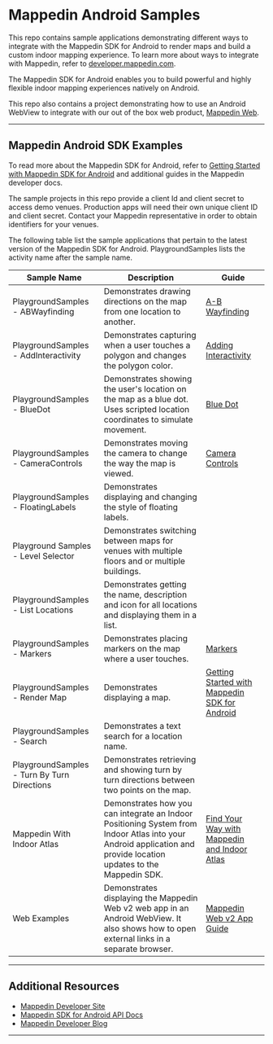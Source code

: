 # Mappedin Android Samples

This repo contains sample applications demonstrating different ways to integrate with the Mappedin SDK for Android to render maps and build a custom indoor mapping experience. To learn more about ways to integrate with Mappedin, refer to [developer.mappedin.com](https://developer.mappedin.com/).

The Mappedin SDK for Android enables you to build powerful and highly flexible indoor mapping experiences natively on Android.

This repo also contains a project demonstrating how to use an Android WebView to integrate with our out of the box web product, [Mappedin Web](https://www.mappedin.com/wayfinding/web-app/). 

------

## Mappedin Android SDK Examples

To read more about the Mappedin SDK for Android, refer to [Getting Started with Mappedin SDK for Android](https://developer.mappedin.com/android-sdk/latest/getting-started) and additional guides in the Mappedin developer docs.

The sample projects in this repo provide a client Id and client secret to access demo venues. Production apps will need their own unique client ID and client secret. Contact your Mappedin representative in order to obtain identifiers for your venues.

The following table list the sample applications that pertain to the latest version of the Mappedin SDK for Android. PlaygroundSamples lists the activity name after the sample name.

| **Sample Name** | **Description** | **Guide** |
| --------------- | --------------- | --------- |
| PlaygroundSamples - ABWayfinding | Demonstrates drawing directions on the map from one location to another. | [A-B Wayfinding](https://developer.mappedin.com/android-sdk/v5/wayfinding) |
| PlaygroundSamples - AddInteractivity | Demonstrates capturing when a user touches a polygon and changes the polygon color. | [Adding Interactivity](https://developer.mappedin.com/android-sdk/v5/add-interactivity) |
| PlaygroundSamples - BlueDot | Demonstrates showing the user's location on the map as a blue dot. Uses scripted location coordinates to simulate movement. | [Blue Dot](https://developer.mappedin.com/android-sdk/v5/blue-dot) |
| PlaygroundSamples - CameraControls | Demonstrates moving the camera to change the way the map is viewed. | [Camera Controls](https://developer.mappedin.com/android-sdk/v5/camera-controls) |
| PlaygroundSamples - FloatingLabels | Demonstrates displaying and changing the style of floating labels. | |
| Playground Samples - Level Selector | Demonstrates switching between maps for venues with multiple floors and or multiple buildings. |           |
| PlaygroundSamples - List Locations | Demonstrates getting the name, description and icon for all locations and displaying them in a list. |           |
| PlaygroundSamples - Markers | Demonstrates placing markers on the map where a user touches. | [Markers](https://developer.mappedin.com/android-sdk/v5/markers) |
| PlaygroundSamples - Render Map | Demonstrates displaying a map. | [Getting Started with Mappedin SDK for Android](https://developer.mappedin.com/android-sdk/v5/getting-started) |
| PlaygroundSamples - Search | Demonstrates a text search for a location name. |           |
| PlaygroundSamples - Turn By Turn Directions | Demonstrates retrieving and showing turn by turn directions between two points on the map. |           |
| Mappedin With Indoor Atlas | Demonstrates how you can integrate an Indoor Positioning System from Indoor Atlas into your Android application and provide location updates to the Mappedin SDK. | [Find Your Way with Mappedin and Indoor Atlas](https://www.mappedin.com/blog/developers/use-cases/find-your-way-with-mappedin-and-indoor-atlas/) |
| Web Examples | Demonstrates displaying the Mappedin Web v2 web app in an Android WebView. It also shows how to open external links in a separate browser. | [Mappedin Web v2 App Guide](https://developer.mappedin.com/pre-built-applications/responsive-web-app-guide) |

------

## Additional Resources

- [Mappedin Developer Site](https://developer.mappedin.com/)
- [Mappedin SDK for Android API Docs](https://developer.mappedin.com/android-sdk-api/latest/)
- [Mappedin Developer Blog](https://www.mappedin.com/blog/developers/)
------